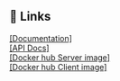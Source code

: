  
## 🔗 Links
[[Documentation]](https://drive.google.com/file/d/1QdpHJKO1Ual06qpYKFonto_jaVVB3giY/view?usp=sharing) <br/>
[[API Docs]]( https://documenter.getpostman.com/view/10310780/UyxdLpa8#163b11e0-52ac-4219-af5a-b5eead0455b7) <br/>
[[Docker hub Server image]](https://hub.docker.com/repository/docker/shreyankb/event_management_server) <br/>
[[Docker hub Client image]](https://hub.docker.com/repository/docker/shreyankb/event_management_client) <br/>

